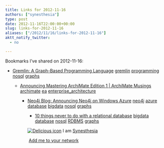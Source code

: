 ```yaml
---
title: Links for 2012-11-16
authors: ["synesthesia"]
type: post
date: 2012-11-16T22:00:00+00:00
slug: links-for-2012-11-16 
aliases: ["/2012/11/16/links-for-2012-11-16"]
aktt_notify_twitter:
  - no

---
```

Bookmarks I&#8217;ve shared on 2012-11-16:

  * [Gremlin: A Graph-Based Programming Language][1] 
    [gremlin][2] [programming][3] [nosql][4] [graphs][5] </li> 
    
      * [Announcing Mastering ArchiMate Edition 1 | ArchiMate Musings][6] 
        [archimate][7] [ea][8] [enterprise_architecture][9] </li> 
        
          * [Neo4j Blog: Announcing Neo4j on Windows Azure][10] 
            [neo4j][11] [azure][12] [database][13] [bigdata][14] [nosql][4] [graphs][5] </li> 
            
              * [10 things never to do with a relational database][15] 
                [bigdata][14] [database][13] [nosql][4] [RDBMS][16] [graphs][5] </li> </ul> 
                
                <p class="deliciouslink">
                  <a href="https://del.icio.us/synesthesia" title="See all my bookmarks on del.icio.us"><img src="https://www.synesthesia.co.uk/images/deliciousicon.jpg" alt="Delicious icon" /></a>&nbsp;I am <a href="https://del.icio.us/synesthesia" title="See all my bookmarks on del.icio.us">Synesthesia</a>
                </p>
                
                <p class="deliciouslink">
                  <a href="https://del.icio.us/network?add=synesthesia" title="Add me to your del.icio.us network"><img src="https://www.synesthesia.co.uk/images/add.gif" alt="" /></a>&nbsp;<a href="https://del.icio.us/network?add=synesthesia" title="Add me to your del.icio.us network">Add me to your network</a>
                </p>

 [1]: https://www.slideshare.net/slidarko/gremlin-a-graphbased-programming-language-3876581
 [2]: https://www.delicious.com/synesthesia/gremlin
 [3]: https://www.delicious.com/synesthesia/programming
 [4]: https://www.delicious.com/synesthesia/nosql
 [5]: https://www.delicious.com/synesthesia/graphs
 [6]: https://masteringarchimate.com/2012/10/24/announcing-mastering-archimate-edition-1/
 [7]: https://www.delicious.com/synesthesia/archimate
 [8]: https://www.delicious.com/synesthesia/ea
 [9]: https://www.delicious.com/synesthesia/enterprise_architecture
 [10]: https://blog.neo4j.org/2011/02/announcing-neo4j-on-windows-azure.html
 [11]: https://www.delicious.com/synesthesia/neo4j
 [12]: https://www.delicious.com/synesthesia/azure
 [13]: https://www.delicious.com/synesthesia/database
 [14]: https://www.delicious.com/synesthesia/bigdata
 [15]: https://www.infoworld.com/d/application-development/10-things-never-do-relational-database-206944
 [16]: https://www.delicious.com/synesthesia/RDBMS